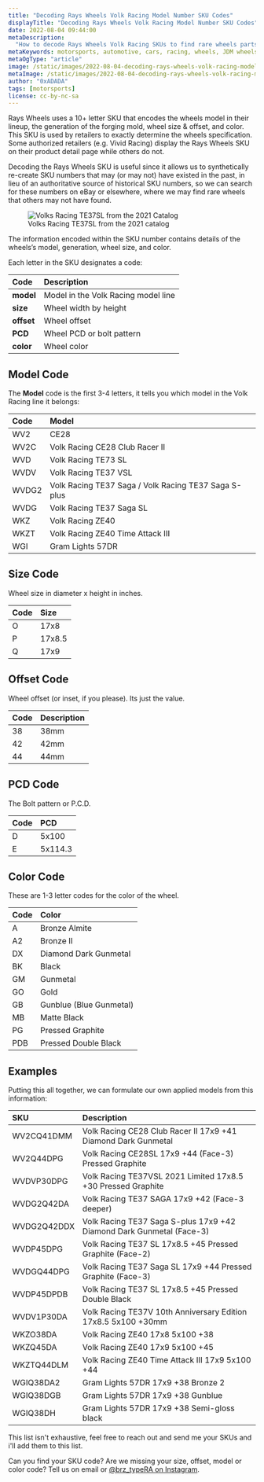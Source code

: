 ```yaml
---
title: "Decoding Rays Wheels Volk Racing Model Number SKU Codes"
displayTitle: "Decoding Rays Wheels Volk Racing Model Number SKU Codes"
date: 2022-08-04 09:44:00
metaDescription:
  "How to decode Rays Wheels Volk Racing SKUs to find rare wheels parts numbers"
metaKeywords: motorsports, automotive, cars, racing, wheels, JDM wheels
metaOgType: "article"
image: /static/images/2022-08-04-decoding-rays-wheels-volk-racing-model-number-sku-codes.png
metaImage: /static/images/2022-08-04-decoding-rays-wheels-volk-racing-model-number-sku-codes.png
author: "0xADADA"
tags: [motorsports]
license: cc-by-nc-sa
---
```



Rays Wheels uses a 10+ letter SKU that encodes the wheels model in their lineup,
the generation of the forging mold, wheel size & offset, and color. This SKU is
used by retailers to exactly determine the wheels specification. Some authorized
retailers (e.g. Vivid Racing) display the Rays Wheels SKU on their product detail
page while others do not. 

Decoding the Rays Wheels SKU is useful since it allows us to synthetically re-create
SKU numbers that may (or may not) have existed in the past, in lieu of an authoritative
source of historical SKU numbers, so we can search for these numbers on eBay or elsewhere,
where we may find rare wheels that others may not have found.

<figure>
  <img src="/86/static/images/2022-08-04-decoding-rays-wheels-volk-racing-model-number-sku-codes.png" alt="Volks Racing TE37SL from the 2021 Catalog">
  <figcaption>
    Volks Racing TE37SL from the 2021 catalog
  </figcaption>
</figure>

The information encoded within the SKU number contains details of the
wheels’s model, generation, wheel size, and color.

Each letter in the SKU designates a code:


| Code | Description |
| :--- | :---------- |
| **model** | Model in the Volk Racing model line |
| **size** | Wheel width by height |
| **offset** | Wheel offset |
| **PCD** | Wheel PCD or bolt pattern |
| **color** | Wheel color |


## Model Code

The **Model** code is the first 3-4 letters, it tells you which model in the Volk Racing line it belongs:

| Code | Model |
| :--- | :---- |
| WV2 | CE28 |
| WV2C | Volk Racing CE28 Club Racer II |
| WVD | Volk Racing TE73 SL |
| WVDV | Volk Racing TE37 VSL |
| WVDG2 | Volk Racing TE37 Saga / Volk Racing TE37 Saga S-plus |
| WVDG | Volk Racing TE37 Saga SL |
| WKZ | Volk Racing ZE40 |
| WKZT | Volk Racing ZE40 Time Attack III |
| WGI | Gram Lights 57DR |


## Size Code

Wheel size in diameter x height in inches.
 
| Code | Size |
| :--- | :------------ |
| O | 17x8 |
| P | 17x8.5 |
| Q | 17x9 |

## Offset Code

Wheel  offset (or inset, if you please). Its just the value.

| Code | Description |
| :--- | :---------- |
| 38 | 38mm |
| 42 | 42mm |
| 44 | 44mm |

## PCD Code

The Bolt pattern or P.C.D.

| Code | PCD |
| :--- | :--------- |
| D | 5x100 |
| E | 5x114.3 |


## Color Code

These are 1-3 letter codes for the color of the wheel.

| Code | Color |
| :--- | :----------------- |
| A | Bronze Almite |
| A2 | Bronze II |
| DX | Diamond Dark Gunmetal |
| BK | Black |
| GM | Gunmetal |
| GO | Gold |
| GB | Gunblue (Blue Gunmetal) |
| MB |  Matte Black |
| PG | Pressed Graphite |
| PDB | Pressed Double Black |


## Examples

Putting this all together, we can formulate our own applied models from this
information:

| SKU | Description |
| :------------ | :---------- |
| WV2CQ41DMM | Volk Racing CE28 Club Racer II 17x9 +41 Diamond Dark Gunmetal |
| WV2Q44DPG | Volk Racing CE28SL 17x9 +44 (Face-3) Pressed Graphite |
| WVDVP30DPG | Volk Racing TE37VSL 2021 Limited 17x8.5 +30 Pressed Graphite |
| WVDG2Q42DA | Volk Racing TE37 SAGA 17x9 +42 (Face-3 deeper) |
| WVDG2Q42DDX | Volk Racing TE37 Saga S-plus 17x9 +42 Diamond Dark Gunmetal (Face-3) |
| WVDP45DPG | Volk Racing TE37 SL 17x8.5 +45 Pressed Graphite (Face-2) |
| WVDGQ44DPG | Volk Racing TE37 Saga SL 17x9 +44 Pressed Graphite (Face-3) | 
| WVDP45DPDB | Volk Racing TE37 SL 17x8.5 +45 Pressed Double Black |
| WVDV1P30DA | Volk Racing TE37V 10th Anniversary Edition 17x8.5 5x100 +30mm |
| WKZO38DA | Volk Racing ZE40 17x8 5x100 +38 |
| WKZQ45DA | Volk Racing ZE40 17x9 5x100 +45 |
| WKZTQ44DLM | Volk Racing ZE40 Time Attack III 17x9 5x100 +44 |
| WGIQ38DA2 | Gram Lights 57DR 17x9 +38 Bronze 2 |
| WGIQ38DGB | Gram Lights 57DR 17x9 +38 Gunblue |
| WGIQ38DH | Gram Lights 57DR 17x9 +38 Semi-gloss black |

This list isn't exhaustive, feel free to reach out and send me your SKUs and i'll add them
to this list.

Can you find your SKU code? Are we missing your size, offset, model or color code? Tell us on 
email or <a href="https://instagram.com/brz_typera">@brz_typeRA on Instagram</a>.
